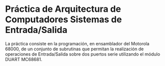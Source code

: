 # Práctica de Arquitectura de Computadores Sistemas de Entrada/Salida

La práctica consiste en la programación, en ensamblador del Motorola 68000, de un conjunto de subrutinas que permitan la realización de operaciones de Entrada/Salida sobre dos puertos serie utilizando el módulo DUART MC68681.
